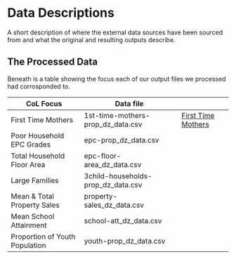 # Data Descriptions

A short description of where the external data sources have been sourced from and what the
original and resulting outputs describe.

## The Processed Data

Beneath is a table showing the focus each of our output files we processed
had corrosponded to.

| CoL Focus                      | Data file                          |                         |                                                                             
|--------------------------------|------------------------------------|-------------------------|                                                                                  
| First Time Mothers             | 1st-time-mothers-prop_dz_data.csv  | [First Time Mothers][1] |                                                                                  
| Poor Household EPC Grades      | epc-prop_dz_data.csv               |                         |                                                
| Total Household Floor Area     | epc-floor-area_dz_data.csv         |                         |                                                
| Large Families                 | 3child-households-prop_dz_data.csv |                         |                                                              
| Mean & Total Property Sales    | property-sales_dz_data.csv         |                         |
| Mean School Attainment         | school-att_dz_data.csv             |                         |
| Proportion of Youth Population | youth-prop_dz_data.csv             |                         |



[1]: https://statistics.gov.scot/resource?uri=http%3A%2F%2Fstatistics.gov.scot%2Fdata%2Fage-at-first-birth
